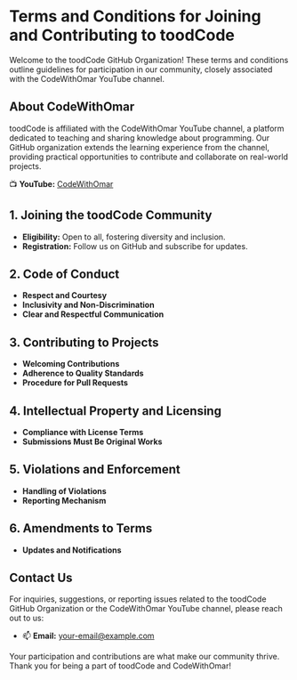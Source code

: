 
# Terms and Conditions for Joining and Contributing to toodCode

Welcome to the toodCode GitHub Organization! These terms and conditions outline guidelines for participation in our community, closely associated with the CodeWithOmar YouTube channel.

## About CodeWithOmar

toodCode is affiliated with the CodeWithOmar YouTube channel, a platform dedicated to teaching and sharing knowledge about programming. Our GitHub organization extends the learning experience from the channel, providing practical opportunities to contribute and collaborate on real-world projects.

📺 **YouTube:** [CodeWithOmar](https://www.youtube.com/@Omar-Tood/videos)

## 1. Joining the toodCode Community

- **Eligibility:** Open to all, fostering diversity and inclusion.
- **Registration:** Follow us on GitHub and subscribe for updates.

## 2. Code of Conduct

- **Respect and Courtesy**
- **Inclusivity and Non-Discrimination**
- **Clear and Respectful Communication**

## 3. Contributing to Projects

- **Welcoming Contributions**
- **Adherence to Quality Standards**
- **Procedure for Pull Requests**

## 4. Intellectual Property and Licensing

- **Compliance with License Terms**
- **Submissions Must Be Original Works**

## 5. Violations and Enforcement

- **Handling of Violations**
- **Reporting Mechanism**

## 6. Amendments to Terms

- **Updates and Notifications**

## Contact Us

For inquiries, suggestions, or reporting issues related to the toodCode GitHub Organization or the CodeWithOmar YouTube channel, please reach out to us:

- 📫 **Email:** [your-email@example.com](omaribrilabdulkhadir)

Your participation and contributions are what make our community thrive. Thank you for being a part of toodCode and CodeWithOmar!
